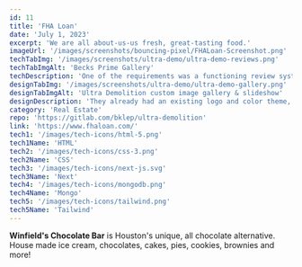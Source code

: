 ```yaml
---
id: 11
title: 'FHA Loan'
date: 'July 1, 2023'
excerpt: 'We are all about-us-us fresh, great-tasting food.'
imageUrl: '/images/screenshots/bouncing-pixel/FHALoan-Screenshot.png'
techTabImg: '/images/screenshots/ultra-demo/ultra-demo-reviews.png'
techTabImgAlt: 'Becks Prime Gallery'
techDescription: 'One of the requirements was a functioning review system. I utilized MongoDB Atlas as a cloud provider to help create a 5 star rating system with an average score rating functionality. Since the site was primarily a brochure site, I reached for NextJS to serve pre-built static pages making it noticeably fast.'
designTabImg: '/images/screenshots/ultra-demo/ultra-demo-gallery.png'
designTabImgAlt: 'Ultra Demolition custom image gallery & slideshow'
designDescription: 'They already had an existing logo and color theme, but they needed a way to display their massive collection of 66+ images. I created a custom gallery with a lightbox/slideshow functionality to display thier work. Since they have a strong social media presence, I integrated their FaceBook feed and created a custom social widget for desktop & mobile.'
category: 'Real Estate'
repo: 'https://gitlab.com/bklep/ultra-demolition'
link: 'https://www.fhaloan.com/' 
tech1: '/images/tech-icons/html-5.png'
tech1Name: 'HTML'
tech2: '/images/tech-icons/css-3.png'
tech2Name: 'CSS'
tech3: '/images/tech-icons/next-js.svg'
tech3Name: 'Next'
tech4: '/images/tech-icons/mongodb.png'
tech4Name: 'Mongo'
tech5: '/images/tech-icons/tailwind.png'
tech5Name: 'Tailwind'
---
```


**Winfield's Chocolate Bar** is Houston's unique, all chocolate alternative. House made ice cream, chocolates, cakes, pies, cookies, brownies and more!
